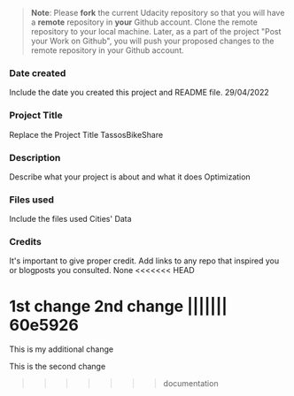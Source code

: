 >**Note**: Please **fork** the current Udacity repository so that you will have a **remote** repository in **your** Github account. Clone the remote repository to your local machine. Later, as a part of the project "Post your Work on Github", you will push your proposed changes to the remote repository in your Github account.

### Date created
Include the date you created this project and README file.
29/04/2022
### Project Title
Replace the Project Title
TassosBikeShare
### Description
Describe what your project is about and what it does
Optimization
### Files used
Include the files used
Cities' Data
### Credits
It's important to give proper credit. Add links to any repo that inspired you or blogposts you consulted.
None
<<<<<<< HEAD

1st change
2nd change
||||||| 60e5926
=======

This is my additional change

This is the second change
>>>>>>> documentation
